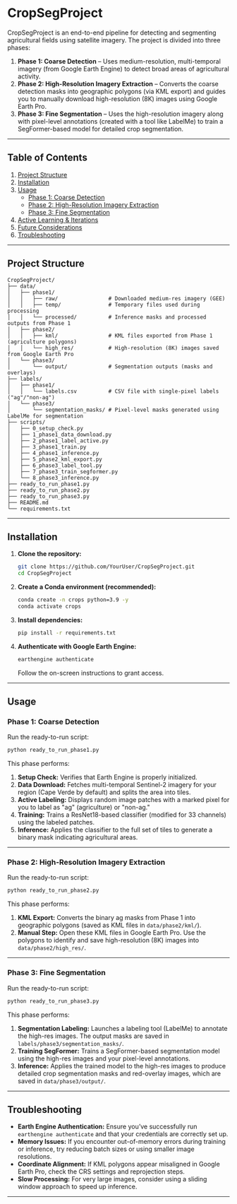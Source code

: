 # CropSegProject

CropSegProject is an end-to-end pipeline for detecting and segmenting agricultural fields using satellite imagery. The project is divided into three phases:

1. **Phase 1: Coarse Detection** – Uses medium-resolution, multi-temporal imagery (from Google Earth Engine) to detect broad areas of agricultural activity.
2. **Phase 2: High-Resolution Imagery Extraction** – Converts the coarse detection masks into geographic polygons (via KML export) and guides you to manually download high-resolution (8K) images using Google Earth Pro.
3. **Phase 3: Fine Segmentation** – Uses the high-resolution imagery along with pixel-level annotations (created with a tool like LabelMe) to train a SegFormer-based model for detailed crop segmentation.

---

## Table of Contents

1. [Project Structure](#project-structure)
2. [Installation](#installation)
3. [Usage](#usage)
   - [Phase 1: Coarse Detection](#phase-1-coarse-detection)
   - [Phase 2: High-Resolution Imagery Extraction](#phase-2-high-resolution-imagery-extraction)
   - [Phase 3: Fine Segmentation](#phase-3-fine-segmentation)
4. [Active Learning & Iterations](#active-learning--iterations)
5. [Future Considerations](#future-considerations)
6. [Troubleshooting](#troubleshooting)

---

## Project Structure

```
CropSegProject/
├── data/
│   ├── phase1/
│   │   ├── raw/                # Downloaded medium-res imagery (GEE)
│   │   ├── temp/               # Temporary files used during processing
│   │   └── processed/          # Inference masks and processed outputs from Phase 1
│   ├── phase2/
│   │   ├── kml/                # KML files exported from Phase 1 (agriculture polygons)
│   │   └── high_res/           # High-resolution (8K) images saved from Google Earth Pro
│   └── phase3/
│       └── output/             # Segmentation outputs (masks and overlays)
├── labels/
│   ├── phase1/
│   │   └── labels.csv          # CSV file with single-pixel labels ("ag"/"non-ag")
│   └── phase3/
│       └── segmentation_masks/ # Pixel-level masks generated using LabelMe for segmentation
├── scripts/
│   ├── 0_setup_check.py
│   ├── 1_phase1_data_download.py
│   ├── 2_phase1_label_active.py
│   ├── 3_phase1_train.py
│   ├── 4_phase1_inference.py
│   ├── 5_phase2_kml_export.py
│   ├── 6_phase3_label_tool.py
│   ├── 7_phase3_train_segformer.py
│   └── 8_phase3_inference.py
├── ready_to_run_phase1.py
├── ready_to_run_phase2.py
├── ready_to_run_phase3.py
├── README.md
└── requirements.txt
```

---

## Installation

1. **Clone the repository:**
   ```bash
   git clone https://github.com/YourUser/CropSegProject.git
   cd CropSegProject
   ```

2. **Create a Conda environment (recommended):**
   ```bash
   conda create -n crops python=3.9 -y
   conda activate crops
   ```

3. **Install dependencies:**
   ```bash
   pip install -r requirements.txt
   ```

4. **Authenticate with Google Earth Engine:**
   ```bash
   earthengine authenticate
   ```
   Follow the on-screen instructions to grant access.

---

## Usage

### Phase 1: Coarse Detection

Run the ready-to-run script:
```bash
python ready_to_run_phase1.py
```
This phase performs:
1. **Setup Check:** Verifies that Earth Engine is properly initialized.
2. **Data Download:** Fetches multi-temporal Sentinel-2 imagery for your region (Cape Verde by default) and splits the area into tiles.
3. **Active Labeling:** Displays random image patches with a marked pixel for you to label as "ag" (agriculture) or "non-ag."
4. **Training:** Trains a ResNet18-based classifier (modified for 33 channels) using the labeled patches.
5. **Inference:** Applies the classifier to the full set of tiles to generate a binary mask indicating agricultural areas.

---

### Phase 2: High-Resolution Imagery Extraction

Run the ready-to-run script:
```bash
python ready_to_run_phase2.py
```
This phase performs:
1. **KML Export:** Converts the binary ag masks from Phase 1 into geographic polygons (saved as KML files in `data/phase2/kml/`).
2. **Manual Step:** Open these KML files in Google Earth Pro. Use the polygons to identify and save high-resolution (8K) images into `data/phase2/high_res/`.

---

### Phase 3: Fine Segmentation

Run the ready-to-run script:
```bash
python ready_to_run_phase3.py
```
This phase performs:
1. **Segmentation Labeling:** Launches a labeling tool (LabelMe) to annotate the high-res images. The output masks are saved in `labels/phase3/segmentation_masks/`.
2. **Training SegFormer:** Trains a SegFormer-based segmentation model using the high-res images and your pixel-level annotations.
3. **Inference:** Applies the trained model to the high-res images to produce detailed crop segmentation masks and red-overlay images, which are saved in `data/phase3/output/`.

---

## Troubleshooting

- **Earth Engine Authentication:** Ensure you’ve successfully run `earthengine authenticate` and that your credentials are correctly set up.
- **Memory Issues:** If you encounter out-of-memory errors during training or inference, try reducing batch sizes or using smaller image resolutions.
- **Coordinate Alignment:** If KML polygons appear misaligned in Google Earth Pro, check the CRS settings and reprojection steps.
- **Slow Processing:** For very large images, consider using a sliding window approach to speed up inference.

---